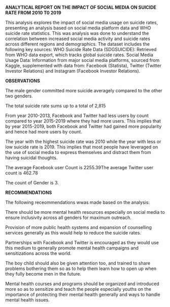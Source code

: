 **ANALYTICAL REPORT ON THE IMPACT OF SOCIAL MEDIA ON SUICIDE RATE FROM 2010 T0 2019**

This analysis explores the impact of social media usage on suicide rates, presenting an analysis based on social media platform data and WHO suicide rate statistics. This was analysis was done to understand the correlation between increased social media activity and suicide rates across different regions and demographics. 
    The dataset includes the following key sources:
    WHO Suicide Rate Data (SDGSUICIDE): Retrieved from WHO data export, which tracks global suicide rates.
    Social Media Usage Data: Information from major social media platforms, sourced from Kaggle, supplemented with data from: Facebook (Statista), Twitter (Twitter Investor Relations) and Instagram (Facebook Investor Relations).
    
**OBSERVATIONS**

The male gender committed more suicide averagely compared to the other two genders.

The total suicide rate sums up to a total of 2,815

From year 2010-2013, Facebook and Twitter had less users by count compared to year 2015-2019 where they had more users. This implies that by year 2015-2019, both Facebook and Twitter had gained more popularity and hence had more users by count.

The year with the highest suicide rate was 2010 while the year with less or low suicide rate is 2019. This implies that most people have leveraged on the use of social media to express themselves and distract them from having suicidal thoughts.

The average Facebook user Count is 2255.39The average Twitter user count is 462.78

The count of Gender is 3.


**RECOMMENDATIONS**

The following receommendations wwas made based on the analysis: 

There should be more mental health resources especially on social media to ensure inclusivity across all genders for maximum outreach.

Provision of more public health systems and expansion of counselling services generally as this would help to reduce the suicide rates.

Partnerships with Facebook and Twitter is encouraged as they would use this medium to generally promote mental health campaigns and sensitizations across the world.

The boy child should also be given attention too, and trained to share problems bothering them so as to help them learn how to open up when they fully become men in the future.

Mental health courses and programs should be organized and introduced more so as to sensitize and teach the people especially youths on the importance of protecting their mental health generally and ways to handle mental health issues.

